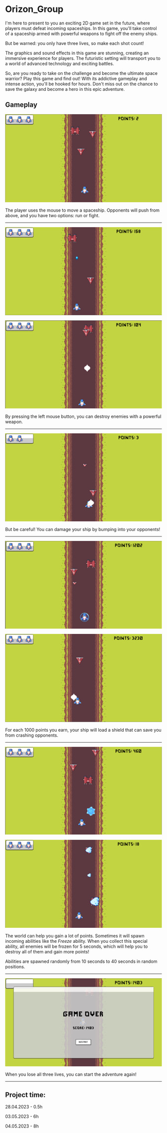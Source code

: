 # Orizon_Group

I'm here to present to you an exciting 2D game set in the future, where players must defeat incoming spaceships. In this game, you'll take control of a spaceship armed with powerful weapons to fight off the enemy ships.

But be warned: you only have three lives, so make each shot count!

The graphics and sound effects in this game are stunning, creating an immersive experience for players. The futuristic setting will transport you to a world of advanced technology and exciting battles.

So, are you ready to take on the challenge and become the ultimate space warrior? Play this game and find out! With its addictive gameplay and intense action, you'll be hooked for hours. Don't miss out on the chance to save the galaxy and become a hero in this epic adventure.
  
## Gameplay

![image desc](./images/Game%201.png)

The player uses the mouse to move a spaceship. Opponents will push from above, and you have two options: run or fight.
  
---
  
![image desc](./images/Game%202.png)

![image desc](./images/Game%203.png)

By pressing the left mouse button, you can destroy enemies with a powerful weapon.
  
--- 
  
![image desc](./images/Game%204.png)

But be careful! You can damage your ship by bumping into your opponents!
  
---
  
![image desc](./images/Game%206.png)

![image desc](./images/Game%207.png)

For each 1000 points you earn, your ship will load a shield that can save you from crashing opponents.
  
---
  
![image desc](./images/Game%208.png)

![image desc](./images/Game%209.png)

The world can help you gain a lot of points. Sometimes it will spawn incoming abilities like the <i>Freeze</i> ability. When you collect this special ability, all enemies will be frozen for 5 seconds, which will help you to destroy all of them and gain more points!  

Abilities are spawned randomly from 10 seconds to 40 seconds in random positions.
  
---
  
![image desc](./images/Game%205.png)

When you lose all three lives, you can start the adventure again!
  
---
  
## Project time:

28.04.2023 - 0.5h

03.05.2023 - 6h

04.05.2023 - 8h
